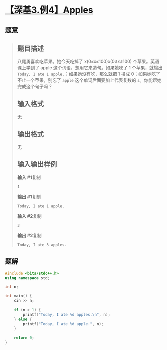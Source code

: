 #  [【深基3.例4】Apples](https://www.luogu.com.cn/problem/P5712)

## 题意

>   ## 题目描述
>
>   八尾勇喜欢吃苹果。她今天吃掉了 x(0≤x≤100)*x*(0≤*x*≤100) 个苹果。英语课上学到了 apple 这个词语，想用它来造句。如果她吃了 1 个苹果，就输出 `Today, I ate 1 apple.`；如果她没有吃，那么就把 1 换成 0；如果她吃了不止一个苹果，别忘了 `apple` 这个单词后面要加上代表复数的 `s`。你能帮她完成这个句子吗？
>
>   ## 输入格式
>
>   无
>
>   ## 输出格式
>
>   无
>
>   ## 输入输出样例
>
>   **输入 #1**复制
>
>   ```
>   1
>   ```
>
>   **输出 #1**复制
>
>   ```
>   Today, I ate 1 apple.
>   ```
>
>   **输入 #2**复制
>
>   ```
>   3
>   ```
>
>   **输出 #2**复制
>
>   ```
>   Today, I ate 3 apples.
>   ```

## 题解



```c++
#include <bits/stdc++.h>
using namespace std;

int n;

int main() {
    cin >> n;
    
    if (n > 1) {
        printf("Today, I ate %d apples.\n", n);
    } else {
        printf("Today, I ate %d apple.", n);
    }
    
    return 0;
}
```



```python3

```

